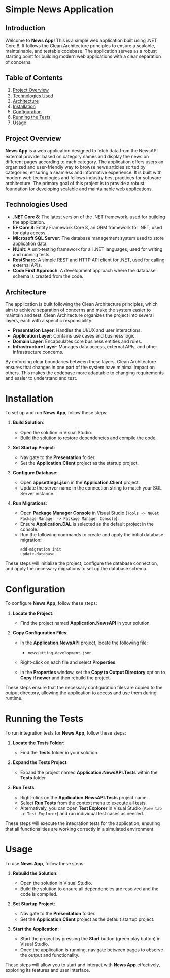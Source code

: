 # Simple News Application
## Introduction

Welcome to **News App**! This is a simple web application built using .NET Core 8. It follows the Clean Architecture principles to ensure a scalable, maintainable, and testable codebase. The application serves as a robust starting point for building modern web applications with a clear separation of concerns.

## Table of Contents

1. [Project Overview](#project-overview)
2. [Technologies Used](#technologies-used)
3. [Architecture](#architecture)
4. [Installation](#installation)
5. [Configuration](#configuration)
6. [Running the Tests](#running-the-tests)
7. [Usage](#usage)

## Project Overview

**News App** is a web application designed to fetch data from the NewsAPI external provider based on category names and display the news on different pages according to each category. The application offers users an organized and user-friendly way to browse news articles sorted by categories, ensuring a seamless and informative experience. It is built with modern web technologies and follows industry best practices for software architecture. The primary goal of this project is to provide a robust foundation for developing scalable and maintainable web applications.

## Technologies Used

- **.NET Core 8**: The latest version of the .NET framework, used for building the application.
- **EF Core 8**: Entity Framework Core 8, an ORM framework for .NET, used for data access.
- **Microsoft SQL Server**: The database management system used to store application data.
- **NUnit**: A unit-testing framework for all .NET languages, used for writing and running tests.
- **RestSharp**: A simple REST and HTTP API client for .NET, used for calling external APIs.
- **Code First Approach**: A development approach where the database schema is created from the code.

## Architecture

The application is built following the Clean Architecture principles, which aim to achieve separation of concerns and make the system easier to maintain and test. Clean Architecture organizes the project into several layers, each with a specific responsibility:

- **Presentation Layer**: Handles the UI/UX and user interactions.
- **Application Layer**: Contains use cases and business logic.
- **Domain Layer**: Encapsulates core business entities and rules.
- **Infrastructure Layer**: Manages data access, external APIs, and other infrastructure concerns.

By enforcing clear boundaries between these layers, Clean Architecture ensures that changes in one part of the system have minimal impact on others. This makes the codebase more adaptable to changing requirements and easier to understand and test.

# Installation

To set up and run **News App**, follow these steps:

1. **Build Solution**:
   - Open the solution in Visual Studio.
   - Build the solution to restore dependencies and compile the code.

2. **Set Startup Project**:
   - Navigate to the **Presentation** folder.
   - Set the **Application.Client** project as the startup project.

3. **Configure Database**:
   - Open **appsettings.json** in the **Application.Client** project.
   - Update the server name in the connection string to match your SQL Server instance.

4. **Run Migrations**:
   - Open **Package Manager Console** in Visual Studio (`Tools -> NuGet Package Manager -> Package Manager Console`).
   - Ensure **Application.DAL** is selected as the default project in the console.
   - Run the following commands to create and apply the initial database migration:
     ```
     add-migration init
     update-database
     ```

These steps will initialize the project, configure the database connection, and apply the necessary migrations to set up the database schema.

# Configuration

To configure **News App**, follow these steps:

1. **Locate the Project**:
   - Find the project named **Application.NewsAPI** in your solution.

2. **Copy Configuration Files**:
   - In the **Application.NewsAPI** project, locate the following file:
     - `newssetting.development.json`
     
   - Right-click on each file and select **Properties**.
   - In the **Properties** window, set the **Copy to Output Directory** option to **Copy if newer** and then rebuild the project.

These steps ensure that the necessary configuration files are copied to the output directory, allowing the application to access and use them during runtime.

# Running the Tests

To run integration tests for **News App**, follow these steps:

1. **Locate the Tests Folder**:
   - Find the **Tests** folder in your solution.

2. **Expand the Tests Project**:
   - Expand the project named **Application.NewsAPI.Tests** within the **Tests** folder.

3. **Run Tests**:
   - Right-click on the **Application.NewsAPI.Tests** project name.
   - Select **Run Tests** from the context menu to execute all tests.
   - Alternatively, you can open **Test Explorer** in Visual Studio (`View tab -> Test Explorer`) and run individual test cases as needed.

These steps will execute the integration tests for the application, ensuring that all functionalities are working correctly in a simulated environment.

# Usage

To use **News App**, follow these steps:

1. **Rebuild the Solution**:
   - Open the solution in Visual Studio.
   - Build the solution to ensure all dependencies are resolved and the code is compiled.

2. **Set Startup Project**:
   - Navigate to the **Presentation** folder.
   - Set the **Application.Client** project as the default startup project.

3. **Start the Application**:
   - Start the project by pressing the **Start** button (green play button) in Visual Studio.
   - Once the application is running, navigate between pages to observe the output and functionality.

These steps will allow you to start and interact with **News App** effectively, exploring its features and user interface.

